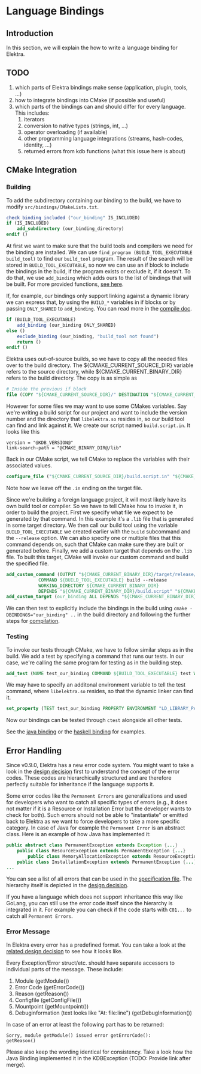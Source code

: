 # Language Bindings

## Introduction

In this section, we will explain the how to write a language binding for Elektra.

## TODO

1. which parts of Elektra bindings make sense (application, plugin, tools, ...)
2. how to integrate bindings into CMake (if possible and useful)
3. which parts of the bindings can and should differ for every language. This includes:
   1. iterators
   2. conversion to native types (strings, int, ...)
   3. operator overloading (if available)
   4. other programming language integrations (streams, hash-codes, identity, ...)
   5. returned errors from kdb functions (what this issue here is about)

## CMake Integration

### Building

To add the subdirectory containing our binding to the build, we have to modify `src/bindings/CMakeLists.txt`.

```cmake
check_binding_included ("our_binding" IS_INCLUDED)
if (IS_INCLUDED)
    add_subdirectory (our_binding_directory)
endif ()
```

At first we want to make sure that the build tools and compilers we need for the binding are installed. We can use `find_program (BUILD_TOOL_EXECUTABLE build_tool)` to find our `build_tool` program. The result of the search will be stored in `BUILD_TOOL_EXECUTABLE`, so now we can use an if block to include the bindings in the build, if the program exists or exclude it, if it doesn't. To do that, we use `add_binding` which adds ours to the list of bindings that will be built. For more provided functions, [see here](../../cmake/Modules/LibAddBinding.cmake).


If, for example, our bindings only support linking against a dynamic library we can express that, by using the `BUILD_*` variables in if blocks or by passing `ONLY_SHARED` to `add_binding`. You can read more in the [compile doc](../COMPILE.md).

```cmake
if (BUILD_TOOL_EXECUTABLE)
    add_binding (our_binding ONLY_SHARED)
else ()
    exclude_binding (our_binding, "build_tool not found")
    return ()
endif ()
```

Elektra uses out-of-source builds, so we have to copy all the needed files over to the build directory. The ${CMAKE_CURRENT_SOURCE_DIR} variable refers to the source directory, while ${CMAKE_CURRENT_BINARY_DIR} refers to the build directory. The copy is as simple as

```cmake
# Inside the previous if block
file (COPY "${CMAKE_CURRENT_SOURCE_DIR}/" DESTINATION "${CMAKE_CURRENT_BINARY_DIR}")
```

However for some files we may want to use some CMakes variables. Say we're writing a build script for our project and want to include the version number and the directory that `libelektra.so` resides in, so our build tool can find and link against it. We create our script named `build.script.in`. It looks like this

```
version = "@KDB_VERSION@"
link-search-path = "@CMAKE_BINARY_DIR@/lib"
```

Back in our CMake script, we tell CMake to replace the variables with their associated values.

```cmake
configure_file ("${CMAKE_CURRENT_SOURCE_DIR}/build.script.in" "${CMAKE_CURRENT_BINARY_DIR}/build.script" @ONLY)
```

Note how we leave off the `.in` ending on the target file.

Since we're building a foreign language project, it will most likely have its own build tool or compiler. So we have to tell CMake how to invoke it, in order to build the project. First we specify what file we expect to be generated by that command. In this example it's a `.lib` file that is generated in some target directory. We then call our build tool using the variable `BUILD_TOOL_EXECUTABLE` we created earlier with the `build` subcommand and the `--release` option. We can also specify one or multiple files that this command depends on, such that CMake can make sure they are built or generated before.
Finally, we add a custom target that depends on the `.lib` file. To built this target, CMake will invoke our custom command and build the specified file.

```cmake
add_custom_command (OUTPUT "${CMAKE_CURRENT_BINARY_DIR}/target/release/libelektra.lib"
            COMMAND ${BUILD_TOOL_EXECUTABLE} build --release
            WORKING_DIRECTORY ${CMAKE_CURRENT_BINARY_DIR}
            DEPENDS "${CMAKE_CURRENT_BINARY_DIR}/build.script" "${CMAKE_CURRENT_BINARY_DIR}/other-dependency.file")
add_custom_target (our_binding ALL DEPENDS "${CMAKE_CURRENT_BINARY_DIR}/target/release/libelektra.lib")
```

We can then test to explicitly include the bindings in the build using `cmake -DBINDINGS="our_binding" ..` in the build directory and following the further steps for [compilation](../COMPILE.md).

### Testing

To invoke our tests through CMake, we have to follow similar steps as in the build. We add a test by specifying a command that runs our tests. In our case, we're calling the same program for testing as in the building step.

```cmake
add_test (NAME test_our_binding COMMAND ${BUILD_TOOL_EXECUTABLE} test WORKING_DIRECTORY "${CMAKE_CURRENT_BINARY_DIR}")
```

We may have to specify an additonal environment variable to tell the test command, where `libelektra.so` resides, so that the dynamic linker can find it.

```cmake
set_property (TEST test_our_binding PROPERTY ENVIRONMENT "LD_LIBRARY_PATH=${CMAKE_BINARY_DIR}/lib")
```

Now our bindings can be tested through `ctest` alongside all other tests.

See the [java binding](../../src/bindings/jna/CMakeLists.txt) or the [haskell binding](../../src/bindings/haskell/CMakeLists.txt) for examples.

## Error Handling

Since v0.9.0, Elektra has a new error code system. You might want to take a look in the [design decision](../decisions/error_codes.md)
first to understand the concept of the error codes. These codes are hierarchically structured
and are therefore perfectly suitable for inheritance if the language supports it.

Some error codes like the `Permanent Errors` are generalizations and used for developers who want to catch
all specific types of errors (e.g., it does not matter if it is a Resource or Installation Error but
the developer wants to check for both). Such errors should not be able to "instantiate" or emitted
back to Elektra as we want to force developers to take a more specific category. In case of
Java for example the `Permanent Error` is an abstract class.
Here is an example of how Java has implemented it:

```java
public abstract class PermanentException extends Exception {...}
    public class ResourceException extends PermanentException {...}
        public class MemoryAllocationException extends ResourceException {...}
    public class InstallationException extends PermanentException {...}
...
```

You can see a list of all errors that can be used in the [specification file](../../src/error/specification).
The hierarchy itself is depicted in the [design decision](../decisions/error_codes.md).

If you have a language which does not support inheritance this way like GoLang, you can still use the
error code itself since the hierarchy is integrated in it. For example you can check if the code starts with
`C01...` to catch all `Permanent Errors`.

### Error Message

In Elektra every error has a predefined format. You can take a look at the [related design decision](../decisions/error_message_format.md)
to see how it looks like.

Every Exception/Error struct/etc. should have separate accessors to individual parts of the message.
These include:

1. Module (getModule())
2. Error Code (getErrorCode())
3. Reason (getReason())
4. Configfile (getConfigFile())
5. Mountpoint (getMountpoint())
6. Debuginformation (text looks like "At: file:line") (getDebugInformation())

In case of an error at least the following part has to be returned:

```
Sorry, module getModule() issued error getErrorCode():
getReason()
```

Please also keep the wording identical for consistency.
Take a look how the Java Binding implemented it in the KDBException (TODO: Provide link after merge).
